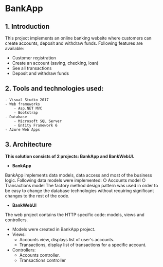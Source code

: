 # BankApp
**1. Introduction**
-----
This project implements an online banking website where customers can create accounts, deposit and withdraw funds. 
Following features are available:
- Customer registration
- Create an account (saving, checking, loan)
- See all transactions
- Deposit and withdraw funds	
	
**2. Tools and technologies used**:
-----
	- Visual Studio 2017
	- Web frameworks
		- Asp.NET MVC
		- Bootstrap
	- Database
		- Microsoft SQL Server
		- Entity Framework 6
	- Azure Web Apps
	
**3. Architecture**
----- 
**This solution consists of 2 projects: BankApp and BankWebUI.**
	
* **BankApp**

BankApp implements data models, data access and most of the business logic.
	Following data models were implemented:
		○ Accounts model
		○ Transactions model
	The factory method design pattern was used in order to be easy to change the database technologies without requiring significant changes to the rest of the code.
	
* **BankWebUI**

The web project contains the HTTP specific code: models, views and controllers.

- Models were created in BankApp project.
- Views: 
	- Accounts view, displays list of user's accounts.  
	- Transactions, display list of transactions for a specific account.
- Controllers:
	- Accounts controller. 
	- Transactions controller



